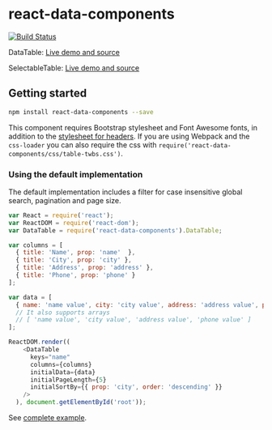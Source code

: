 # react-data-components

[![Build Status](https://travis-ci.org/carlosrocha/react-data-components.svg?branch=master)](https://travis-ci.org/carlosrocha/react-data-components)

DataTable: [Live demo and source](https://jsbin.com/ziyawu/9/edit?js,output)

SelectableTable: [Live demo and source](https://jsbin.com/yokara/edit?js,output)

## Getting started

```sh
npm install react-data-components --save
```

This component requires Bootstrap stylesheet and Font Awesome fonts, in addition
to the [stylesheet for headers](css/table-twbs.css). If you are using Webpack
and the `css-loader` you can also require the css
with `require('react-data-components/css/table-twbs.css')`.

### Using the default implementation

The default implementation includes a filter for case insensitive global search,
pagination and page size.

```javascript
var React = require('react');
var ReactDOM = require('react-dom');
var DataTable = require('react-data-components').DataTable;

var columns = [
  { title: 'Name', prop: 'name'  },
  { title: 'City', prop: 'city' },
  { title: 'Address', prop: 'address' },
  { title: 'Phone', prop: 'phone' }
];

var data = [
  { name: 'name value', city: 'city value', address: 'address value', phone: 'phone value' }
  // It also supports arrays
  // [ 'name value', 'city value', 'address value', 'phone value' ]
];

ReactDOM.render((
    <DataTable
      keys="name"
      columns={columns}
      initialData={data}
      initialPageLength={5}
      initialSortBy={{ prop: 'city', order: 'descending' }}
    />
  ), document.getElementById('root'));
```

See [complete example](example/table/main.js).

